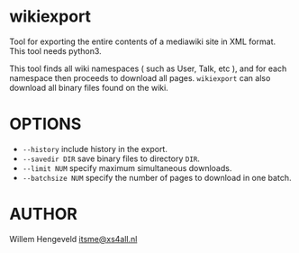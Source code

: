 wikiexport
==========

Tool for exporting the entire contents of a mediawiki site in XML format.
This tool needs python3.

This tool finds all wiki namespaces ( such as User, Talk, etc ), and for each namespace then
proceeds to download all pages. `wikiexport` can also download all binary files found on the wiki.


OPTIONS
=======

 * `--history`  include history in the export.
 * `--savedir DIR`  save binary files to directory `DIR`.
 * `--limit NUM`  specify maximum simultaneous downloads.
 * `--batchsize NUM` specify the number of pages to download in one batch.

AUTHOR
======

Willem Hengeveld <itsme@xs4all.nl>

